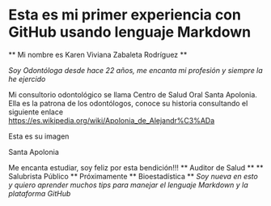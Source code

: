 # Esta es mi primer experiencia con GitHub usando lenguaje Markdown

** Mi nombre es Karen Viviana Zabaleta Rodríguez **

_Soy Odontóloga desde hace 22 años, me encanta mi profesión y siempre la he ejercido_

Mi consultorio odontológico se llama Centro de Salud Oral Santa Apolonia. Ella es la patrona de los odontólogos, conoce su historia consultando el siguiente enlace  https://es.wikipedia.org/wiki/Apolonia_de_Alejandr%C3%ADa

Esta es su imagen

Santa Apolonia

Me encanta estudiar, soy feliz por esta bendición!!!
** Auditor de Salud **
** Salubrista Público **
Próximamente ** Bioestadística **
_Soy nueva en esto y quiero aprender muchos tips para manejar el lenguaje Markdown y la plataforma GitHub_
